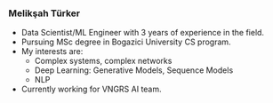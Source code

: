 ### Melikşah Türker
- Data Scientist/ML Engineer with 3 years of experience in the field.
- Pursuing MSc degree in Bogazici University CS program.
- My interests are:
  - Complex systems, complex networks
  - Deep Learning: Generative Models, Sequence Models
  - NLP
- Currently working for VNGRS AI team.

<!--
**meliksahturker/meliksahturker** is a ✨ _special_ ✨ repository because its `README.md` (this file) appears on your GitHub profile.

Here are some ideas to get you started:

- 🔭 I’m currently working on ...
- 🌱 I’m currently learning ...
- 👯 I’m looking to collaborate on ...
- 🤔 I’m looking for help with ...
- 💬 Ask me about ...
- 📫 How to reach me: ...
- 😄 Pronouns: ...
- ⚡ Fun fact: ...
-->
